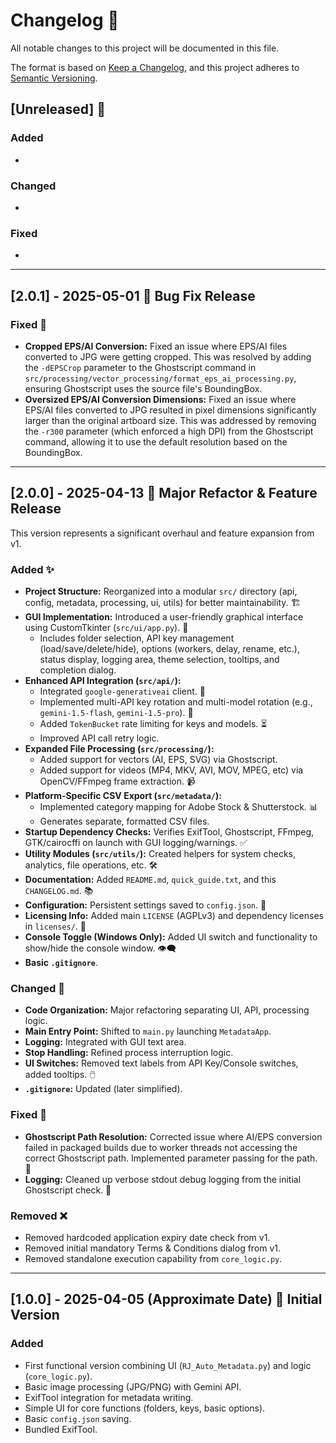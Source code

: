 # Changelog 📜

All notable changes to this project will be documented in this file.

The format is based on [Keep a Changelog](https://keepachangelog.com/en/1.0.0/),
and this project adheres to [Semantic Versioning](https://semver.org/spec/v2.0.0.html).

## [Unreleased] 🚧

### Added
-

### Changed
-

### Fixed
-

---
## [2.0.1] - 2025-05-01 🐛 Bug Fix Release

### Fixed 🐞
- **Cropped EPS/AI Conversion:** Fixed an issue where EPS/AI files converted to JPG were getting cropped. This was resolved by adding the `-dEPSCrop` parameter to the Ghostscript command in `src/processing/vector_processing/format_eps_ai_processing.py`, ensuring Ghostscript uses the source file's BoundingBox.
- **Oversized EPS/AI Conversion Dimensions:** Fixed an issue where EPS/AI files converted to JPG resulted in pixel dimensions significantly larger than the original artboard size. This was addressed by removing the `-r300` parameter (which enforced a high DPI) from the Ghostscript command, allowing it to use the default resolution based on the BoundingBox.

---
## [2.0.0] - 2025-04-13 🎉 Major Refactor & Feature Release

This version represents a significant overhaul and feature expansion from v1.

### Added ✨
- **Project Structure:** Reorganized into a modular `src/` directory (api, config, metadata, processing, ui, utils) for better maintainability. 🏗️
- **GUI Implementation:** Introduced a user-friendly graphical interface using CustomTkinter (`src/ui/app.py`). 🎨
    - Includes folder selection, API key management (load/save/delete/hide), options (workers, delay, rename, etc.), status display, logging area, theme selection, tooltips, and completion dialog.
- **Enhanced API Integration (`src/api/`):**
    - Integrated `google-generativeai` client. 🧠
    - Implemented multi-API key rotation and multi-model rotation (e.g., `gemini-1.5-flash`, `gemini-1.5-pro`). 🔄
    - Added `TokenBucket` rate limiting for keys and models. ⏳
    - Improved API call retry logic.
- **Expanded File Processing (`src/processing/`):**
    - Added support for vectors (AI, EPS, SVG) via Ghostscript.
    - Added support for videos (MP4, MKV, AVI, MOV, MPEG, etc) via OpenCV/FFmpeg frame extraction. 📹
- **Platform-Specific CSV Export (`src/metadata/`):**
    - Implemented category mapping for Adobe Stock & Shutterstock. 📊
    - Generates separate, formatted CSV files.
- **Startup Dependency Checks:** Verifies ExifTool, Ghostscript, FFmpeg, GTK/cairocffi on launch with GUI logging/warnings. ✅
- **Utility Modules (`src/utils/`):** Created helpers for system checks, analytics, file operations, etc. 🛠️
- **Documentation:** Added `README.md`, `quick_guide.txt`, and this `CHANGELOG.md`. 📚
- **Configuration:** Persistent settings saved to `config.json`. 💾
- **Licensing Info:** Added main `LICENSE` (AGPLv3) and dependency licenses in `licenses/`. 📜
- **Console Toggle (Windows Only):** Added UI switch and functionality to show/hide the console window. 👁️‍🗨️
- **Basic `.gitignore`**.

### Changed 🔄
- **Code Organization:** Major refactoring separating UI, API, processing logic.
- **Main Entry Point:** Shifted to `main.py` launching `MetadataApp`.
- **Logging:** Integrated with GUI text area.
- **Stop Handling:** Refined process interruption logic.
- **UI Switches:** Removed text labels from API Key/Console switches, added tooltips. 🖱️
- **`.gitignore`:** Updated (later simplified).

### Fixed 🐞
- **Ghostscript Path Resolution:** Corrected issue where AI/EPS conversion failed in packaged builds due to worker threads not accessing the correct Ghostscript path. Implemented parameter passing for the path. 👻
- **Logging:** Cleaned up verbose stdout debug logging from the initial Ghostscript check. 📜

### Removed ❌
- Removed hardcoded application expiry date check from v1.
- Removed initial mandatory Terms & Conditions dialog from v1.
- Removed standalone execution capability from `core_logic.py`.

---
## [1.0.0] - 2025-04-05 (Approximate Date) 🌱 Initial Version

### Added
- First functional version combining UI (`RJ_Auto_Metadata.py`) and logic (`core_logic.py`).
- Basic image processing (JPG/PNG) with Gemini API.
- ExifTool integration for metadata writing.
- Simple UI for core functions (folders, keys, basic options).
- Basic `config.json` saving.
- Bundled ExifTool.
